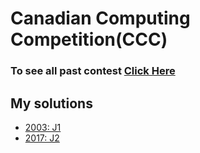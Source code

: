 
# Canadian Computing Competition(CCC)
### To see all past contest [Click Here](https://cemc.math.uwaterloo.ca/contests/past_contests.html#ccc)
## My solutions
  * [2003: J1](http://vitaliybulyma.com/j1)
  * [2017: J2](http://vitaliybulyma.com/j2)
